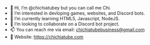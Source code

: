 - 👋 Hi, I’m @chichiatubey but you can call me Chi.
- 👀 I’m interested in devloping games, websites, and Discord bots.
- 🌱 I’m currently learning HTML5, Javascript, NodeJS.
- 💞️ I’m looking to collaborate on a Discord bot project.
- 📫 You can reach me via email: chichiatubebusiness@gmail.com
- 🔗 Website: https://chichiatube.com 
